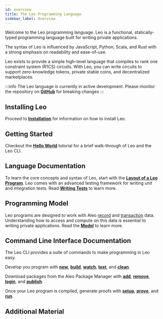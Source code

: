```yaml
---
id: overview
title: The Leo Programming Language
sidebar_label: Overview
---
```


Welcome to the Leo programming language. Leo is a functional, statically-typed programming language built
for writing private applications.

The syntax of Leo is influenced by JavaScript, Python, Scala, and Rust with a strong emphasis on readability and ease-of-use.

Leo exists to provide a simple high-level language that compiles to rank one constraint system (R1CS) circuits.
With Leo, you can write circuits to support zero-knowledge tokens, private stable coins, and decentralized marketplaces.

:::info
The Leo language is currently in active development. Please monitor the repository on [**GitHub**](https://github.com/AleoHQ/leo) for breaking changes
:::

## Installing Leo

Proceed to [**Installation**](./01_installation.md) for information on how to install Leo.

## Getting Started

Checkout the [**Hello World**](./02_hello_world.md) tutorial for a brief walk-through of Leo and the Leo CLI.

## Language Documentation

To learn the core concepts and syntax of Leo, start with the [**Layout of a Leo Program**](../language/00_layout.md).
Leo comes with an advanced testing framework for writing unit and integration tests. Read [**Writing Tests**](../language/11_tests.md) to learn more.

## Programming Model

Leo programs are designed to work with Aleo [record](../../aleo/concepts/02_records.md) and [transaction](../../aleo/concepts/03_transactions.md) data. 
Understanding how to access and compute on this data is essential to writing private applications. 
Read the [**Model**](../programming_model/00_model.md) to learn more.

## Command Line Interface Documentation

The Leo CLI provides a suite of commands to make programming in Leo easy.

Develop you program with [**new**](../cli/00_new.md), [**build**](../cli/02_build.md), [**watch**](../cli/03_watch.md), 
[**test**](../cli/04_test.md), and [**clean**](../cli/13_clean.md).

Download packages from the Aleo Package Manager with [**add**](../cli/09_add.md), [**remove**](../cli/10_remove.md), [**login**](../cli/08_login.md), and [**publish**](../cli/11_publish.md).

Once your Leo program is compiled, generate proofs with [**setup**](../cli/05_setup.md), [**prove**](../cli/06_prove.md), and [**run**](../cli/07_run.md).

## Additional Material


